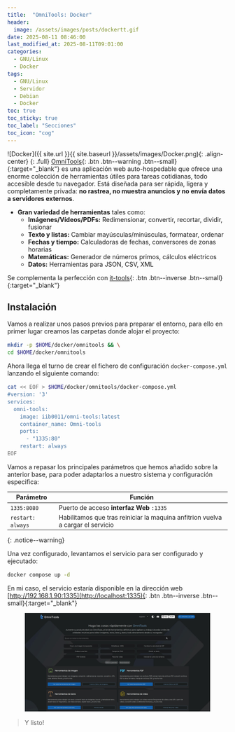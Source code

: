 ```yaml
---
title:  "OmniTools: Docker"
header:
  image: /assets/images/posts/dockertt.gif
date: 2025-08-11 08:46:00
last_modified_at: 2025-08-11T09:01:00
categories:
  - GNU/Linux
  - Docker
tags:
  - GNU/Linux
  - Servidor
  - Debian
  - Docker
toc: true
toc_sticky: true
toc_label: "Secciones"
toc_icon: "cog"
---
```


![Docker]({{ site.url }}{{ site.baseurl }}/assets/images/Docker.png){: .align-center}
{: .full}
[OmniTools](https://github.com/iib0011/omni-tools/){: .btn .btn--warning .btn--small}{:target="_blank"} es una aplicación web auto-hospedable que ofrece una enorme colección de herramientas útiles para tareas cotidianas, todo accesible desde tu navegador. Está diseñada para ser rápida, ligera y completamente privada: **no rastrea, no muestra anuncios y no envía datos a servidores externos**.

 - **Gran variedad de herramientas** tales como:
   - **Imágenes/Vídeos/PDFs:** Redimensionar, convertir, recortar, dividir, fusionar
   - **Texto y listas:** Cambiar mayúsculas/minúsculas, formatear, ordenar
   - **Fechas y tiempo:** Calculadoras de fechas, conversores de zonas horarias
   - **Matemáticas:** Generador de números primos, cálculos eléctricos
   - **Datos:** Herramientas para JSON, CSV, XML

Se complementa la perfección con [it-tools](https://lordpedal.github.io/gnu/linux/docker/ittools-docker/){: .btn .btn--inverse .btn--small}{:target="_blank"}

## Instalación

Vamos a realizar unos pasos previos para preparar el entorno, para ello en primer lugar creamos las carpetas donde alojar el proyecto:

```bash
mkdir -p $HOME/docker/omnitools && \
cd $HOME/docker/omnitools
```

Ahora llega el turno de crear el fichero de configuración `docker-compose.yml` lanzando el siguiente comando:

```bash
cat << EOF > $HOME/docker/omnitools/docker-compose.yml
#version: '3'
services:
  omni-tools:
    image: iib0011/omni-tools:latest
    container_name: Omni-tools
    ports:
      - "1335:80"
    restart: always
EOF
```

Vamos a repasar los principales parámetros que hemos añadido sobre la anterior base, para poder adaptarlos a nuestro sistema y configuración especifica:

| Parámetro | Función |
| ------ | ------ |
| `1335:8080` | Puerto de acceso **interfaz Web** `:1335` |
| `restart: always` | Habilitamos que tras reiniciar la maquina anfitrion vuelva a cargar el servicio |
{: .notice--warning}

Una vez configurado, levantamos el servicio para ser configurado y ejecutado:

```bash
docker compose up -d
```

En mi caso, el servicio estaría disponible en la dirección web [http://192.168.1.90:1335](http://localhost:1335){: .btn .btn--inverse .btn--small}{:target="_blank"}

<figure>
    <a href="/assets/images/posts/omnitools.jpg"><img src="/assets/images/posts/omnitools.jpg"></a>
</figure>

> Y listo!
